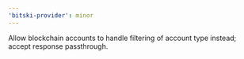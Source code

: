 ```yaml
---
'bitski-provider': minor
---
```


Allow blockchain accounts to handle filtering of account type instead; accept response passthrough.
